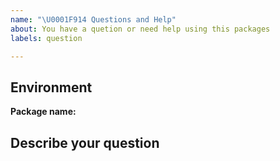 ```yaml
---
name: "\U0001F914 Questions and Help"
about: You have a quetion or need help using this packages
labels: question

---
```


## Environment

**Package name:**  <!-- flutter_form_builder, form_builder_extra_field, form_builder_phone_field or form_builder_validators -->

## Describe your question
<!-- A clear and concise description of your question or help wanted.
For example: How can I add a datetime field? -->